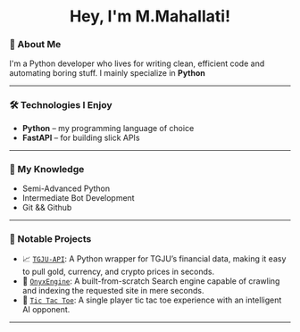 <h1 align="center">Hey, I'm M.Mahallati! </h1>

### 🚀 About Me

I'm a Python developer who lives for writing clean, efficient code and automating boring stuff. I mainly specialize in **Python**

---

### 🛠️ Technologies I Enjoy

- **Python** – my programming language of choice
- **FastAPI** – for building slick APIs

---

### 🧠 My Knowledge

- Semi-Advanced Python
- Intermediate Bot Development
- Git && Github

---

### 🧰 Notable Projects

- 📈 [`TGJU-API`](https://github.com/MrMM7/tgju-api): A Python wrapper for TGJU’s financial data, making it easy to pull gold, currency, and crypto prices in seconds. 
- 📱  [`OnyxEngine`](https://github.com/MrMM7/OnyxEngine): A built-from-scratch Search engine capable of crawling and indexing the requested site in mere seconds.
- 🤖 [`Tic Tac Toe`](https://github.com/Forth-Wall/Tic-Tac-Toe-Player): A single player tic tac toe experience with an intelligent AI opponent. 

---
